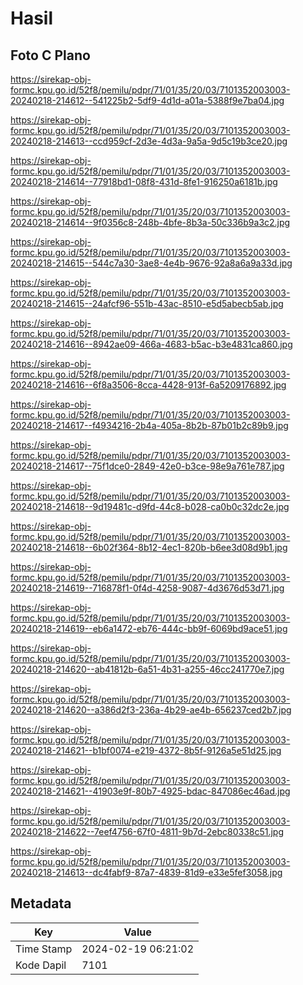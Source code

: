 # Hasil

## Foto C Plano

https://sirekap-obj-formc.kpu.go.id/52f8/pemilu/pdpr/71/01/35/20/03/7101352003003-20240218-214612--541225b2-5df9-4d1d-a01a-5388f9e7ba04.jpg

https://sirekap-obj-formc.kpu.go.id/52f8/pemilu/pdpr/71/01/35/20/03/7101352003003-20240218-214613--ccd959cf-2d3e-4d3a-9a5a-9d5c19b3ce20.jpg

https://sirekap-obj-formc.kpu.go.id/52f8/pemilu/pdpr/71/01/35/20/03/7101352003003-20240218-214614--77918bd1-08f8-431d-8fe1-916250a6181b.jpg

https://sirekap-obj-formc.kpu.go.id/52f8/pemilu/pdpr/71/01/35/20/03/7101352003003-20240218-214614--9f0356c8-248b-4bfe-8b3a-50c336b9a3c2.jpg

https://sirekap-obj-formc.kpu.go.id/52f8/pemilu/pdpr/71/01/35/20/03/7101352003003-20240218-214615--544c7a30-3ae8-4e4b-9676-92a8a6a9a33d.jpg

https://sirekap-obj-formc.kpu.go.id/52f8/pemilu/pdpr/71/01/35/20/03/7101352003003-20240218-214615--24afcf96-551b-43ac-8510-e5d5abecb5ab.jpg

https://sirekap-obj-formc.kpu.go.id/52f8/pemilu/pdpr/71/01/35/20/03/7101352003003-20240218-214616--8942ae09-466a-4683-b5ac-b3e4831ca860.jpg

https://sirekap-obj-formc.kpu.go.id/52f8/pemilu/pdpr/71/01/35/20/03/7101352003003-20240218-214616--6f8a3506-8cca-4428-913f-6a5209176892.jpg

https://sirekap-obj-formc.kpu.go.id/52f8/pemilu/pdpr/71/01/35/20/03/7101352003003-20240218-214617--f4934216-2b4a-405a-8b2b-87b01b2c89b9.jpg

https://sirekap-obj-formc.kpu.go.id/52f8/pemilu/pdpr/71/01/35/20/03/7101352003003-20240218-214617--75f1dce0-2849-42e0-b3ce-98e9a761e787.jpg

https://sirekap-obj-formc.kpu.go.id/52f8/pemilu/pdpr/71/01/35/20/03/7101352003003-20240218-214618--9d19481c-d9fd-44c8-b028-ca0b0c32dc2e.jpg

https://sirekap-obj-formc.kpu.go.id/52f8/pemilu/pdpr/71/01/35/20/03/7101352003003-20240218-214618--6b02f364-8b12-4ec1-820b-b6ee3d08d9b1.jpg

https://sirekap-obj-formc.kpu.go.id/52f8/pemilu/pdpr/71/01/35/20/03/7101352003003-20240218-214619--716878f1-0f4d-4258-9087-4d3676d53d71.jpg

https://sirekap-obj-formc.kpu.go.id/52f8/pemilu/pdpr/71/01/35/20/03/7101352003003-20240218-214619--eb6a1472-eb76-444c-bb9f-6069bd9ace51.jpg

https://sirekap-obj-formc.kpu.go.id/52f8/pemilu/pdpr/71/01/35/20/03/7101352003003-20240218-214620--ab41812b-6a51-4b31-a255-46cc241770e7.jpg

https://sirekap-obj-formc.kpu.go.id/52f8/pemilu/pdpr/71/01/35/20/03/7101352003003-20240218-214620--a386d2f3-236a-4b29-ae4b-656237ced2b7.jpg

https://sirekap-obj-formc.kpu.go.id/52f8/pemilu/pdpr/71/01/35/20/03/7101352003003-20240218-214621--b1bf0074-e219-4372-8b5f-9126a5e51d25.jpg

https://sirekap-obj-formc.kpu.go.id/52f8/pemilu/pdpr/71/01/35/20/03/7101352003003-20240218-214621--41903e9f-80b7-4925-bdac-847086ec46ad.jpg

https://sirekap-obj-formc.kpu.go.id/52f8/pemilu/pdpr/71/01/35/20/03/7101352003003-20240218-214622--7eef4756-67f0-4811-9b7d-2ebc80338c51.jpg

https://sirekap-obj-formc.kpu.go.id/52f8/pemilu/pdpr/71/01/35/20/03/7101352003003-20240218-214613--dc4fabf9-87a7-4839-81d9-e33e5fef3058.jpg


## Metadata

| Key        | Value               |
| ---------- | ------------------- |
| Time Stamp | 2024-02-19 06:21:02 |
| Kode Dapil | 7101                |



